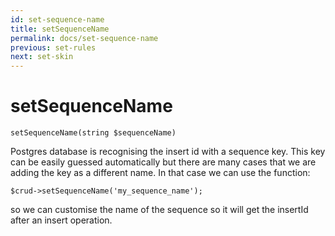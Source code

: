 ```yaml
---
id: set-sequence-name
title: setSequenceName
permalink: docs/set-sequence-name
previous: set-rules
next: set-skin
---
```


# setSequenceName


<pre><code class="php">setSequenceName(string $sequenceName)</code></pre>

Postgres database is recognising the insert id with a sequence key. This key can be easily guessed automatically but there are many cases that we are adding the key as a different name. In that case we can use the function:

<pre><code class="php">$crud->setSequenceName('my_sequence_name');</code></pre>

so we can customise the name of the sequence so it will get the insertId after an insert operation.